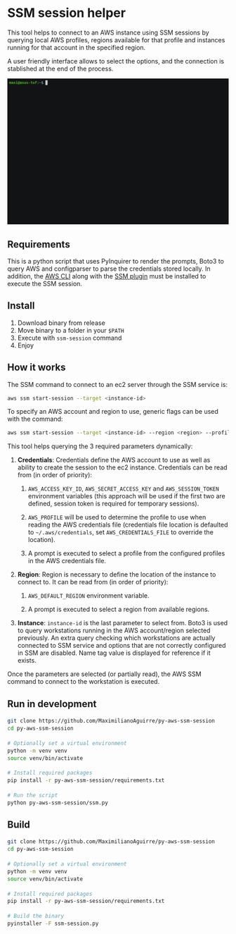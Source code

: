 # SSM session helper

This tool helps to connect to an AWS instance using SSM sessions by querying local AWS profiles, regions available for that profile and instances running for that account in the specified region. 

A user friendly interface allows to select the options, and the connection is stablished at the end of the process.

![Usage example](images/example.gif)

## Requirements

This is a python script that uses PyInquirer to render the prompts, Boto3 to query AWS and configparser to parse the credentials stored locally. In addition, the [AWS CLI](https://aws.amazon.com/cli/) along with the [SSM plugin](https://docs.aws.amazon.com/systems-manager/latest/userguide/session-manager-working-with-install-plugin.html) must be installed to execute the SSM session.

## Install

1. Download binary from release
2. Move binary to a folder in your `$PATH`
3. Execute with `ssm-session` command
4. Enjoy

## How it works

The SSM command to connect to an ec2 server through the SSM service is:

```bash
aws ssm start-session --target <instance-id>
```

To specify an AWS account and region to use, generic flags can be used with the command:

```bash
aws ssm start-session --target <instance-id> --region <region> --profile <profile>
```

This tool helps querying the 3 required parameters dynamically:

1. **Credentials**: Credentials define the AWS account to use as well as ability to create the session to the ec2 instance. Credentials can be read from (in order of priority):

   1. `AWS_ACCESS_KEY_ID`, `AWS_SECRET_ACCESS_KEY` and `AWS_SESSION_TOKEN` environment variables (this approach will be used if the first two are defined, session token is required for temporary sessions).

   2. `AWS_PROFILE` will be used to determine the profile to use when reading the AWS credentials file (credentials file location is defaulted to `~/.aws/credentials`, set `AWS_CREDENTIALS_FILE` to override the location).

   3. A prompt is executed to select a profile from the configured profiles in the AWS credentials file.

2. **Region**: Region is necessary to define the location of the instance to connect to. It can be read from (in order of priority):

   1. `AWS_DEFAULT_REGION` environment variable.

   2. A prompt is executed to select a region from available regions.

3. **Instance**: `instance-id` is the last parameter to select from. Boto3 is used to query workstations running in the AWS account/region selected previously. An extra query checking which workstations are actually connected to SSM service and options that are not correctly configured in SSM are disabled. Name tag value is displayed for reference if it exists.

Once the parameters are selected (or partially read), the AWS SSM command to connect to the workstation is executed.

## Run in development

```bash
git clone https://github.com/MaximilianoAguirre/py-aws-ssm-session
cd py-aws-ssm-session

# Optionally set a virtual environment
python -m venv venv
source venv/bin/activate

# Install required packages
pip install -r py-aws-ssm-session/requirements.txt

# Run the script
python py-aws-ssm-session/ssm.py
```

## Build

```bash
git clone https://github.com/MaximilianoAguirre/py-aws-ssm-session
cd py-aws-ssm-session

# Optionally set a virtual environment
python -m venv venv
source venv/bin/activate

# Install required packages
pip install -r py-aws-ssm-session/requirements.txt

# Build the binary
pyinstaller -F ssm-session.py
```
